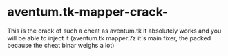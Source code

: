 # aventum.tk-mapper-crack-
This is the crack of such a cheat as aventum.tk it absolutely works and you will be able to inject it 
(aventum.tk mapper.7z it's main fixer, the packed because the cheat binar weighs a lot)

